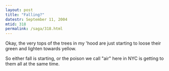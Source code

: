 ```yaml
---
layout: post
title: "Falling?"
datestr: September 11, 2004
mtid: 318
permalink: /saga/318.html
---
```


Okay, the very tops of the trees in my 'hood are just starting to loose their green
and lighten towards yellow.

So either fall is starting, or the poison we call "air" here in NYC is getting to
them all at the same time.

